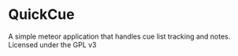 # QuickCue
A simple meteor application that handles cue list tracking and notes. Licensed under the GPL v3
